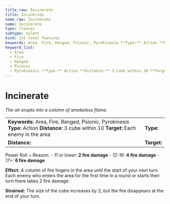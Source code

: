 ```yaml
---
title_raw: Incinerate
title: Incinerate
name_raw: Incinerate
name: Incinerate
type: classes
subtype: talent
kind: 1st-level features
keywords: Area, Fire, Ranged, Psionic, Pyrokinesis **Type:** Action **Distance:** 3 cube within 10 **Target:** Each enemy in the area
keyword_list:
  - Area
  - Fire
  - Ranged
  - Psionic
  - Pyrokinesis **Type:** Action **Distance:** 3 cube within 10 **Target:** Each enemy in the area
---
```


# Incinerate

*The air erupts into a column of smokeless flame.*

|                                                                                                                                           |             |
| :---------------------------------------------------------------------------------------------------------------------------------------- | :---------- |
| **Keywords:** Area, Fire, Ranged, Psionic, Pyrokinesis **Type:** Action **Distance:** 3 cube within 10 **Target:** Each enemy in the area | **Type:**   |
| **Distance:**                                                                                                                             | **Target:** |

Power Roll + Reason: - *11 or lower:* **2 fire damage** - *12-16:* **4 fire damage** - *17+:* **6 fire damage**

**Effect:** A column of fire lingers in the area until the start of your next turn. Each enemy who enters the area for the first time in a round or starts their turn there takes 2 fire damage.

**Strained:** The size of the cube increases by 2, but the fire disappears at the end of your turn.
